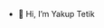 - 👋 Hi, I’m Yakup Tetik


<!---
yakuptetik/yakuptetik is a ✨ special ✨ repository because its `README.md` (this file) appears on your GitHub profile.
You can click the Preview link to take a look at your changes.
--->
